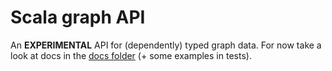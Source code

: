 # Scala graph API

An **EXPERIMENTAL** API for (dependently) typed graph data. For now take a look at docs in the [docs folder](docs/) (+ some examples in tests).
